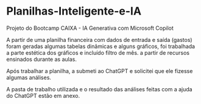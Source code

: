 # Planilhas-Inteligente-e-IA
Projeto do Bootcamp CAIXA - IA Generativa com Microsoft Copilot

A partir de uma planilha financeira com dados de entrada e saída (gastos) foram geradas algumas tabelas dinâmicas e alguns gráficos, foi trabalhada a parte estética dos gráficos e incluído filtro de mês. a partir de recursos ensinados durante as aulas.

Após trabalhar a planilha, a submeti ao ChatGPT e solicitei que ele fizesse algumas análises.

A pasta de trabalho utilizada e o resultado das análises feitas com a ajuda do ChatGPT estão em anexo.

